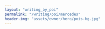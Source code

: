 ```yaml
---
layout: "writing_by_poi"
permalink: "/writing/poi/mercedes"
header-img: "assets/owner/hero/pois-bg.jpg"
---
```

